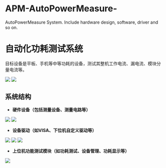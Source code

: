 # APM-AutoPowerMeasure-

AutoPowerMeasure System. Include hardware design, software, driver and so on.

# 自动化功耗测试系统

目标设备是平板、手机等中等功耗的设备，测试其整机工作电流、漏电流、模块分量电流等。

![](https://upload-images.jianshu.io/upload_images/4749583-2e50b616c6e75d5d.png?imageMogr2/auto-orient/strip%7CimageView2/2/w/1240)
![](https://upload-images.jianshu.io/upload_images/4749583-5c186bf8a73fb22b.png?imageMogr2/auto-orient/strip%7CimageView2/2/w/1240)

## 系统结构

+ **硬件设备（包括测量设备、测量电路等）**


![](https://upload-images.jianshu.io/upload_images/4749583-1f4f6c24b45f3a5a.png?imageMogr2/auto-orient/strip%7CimageView2/2/w/1240)
![](https://upload-images.jianshu.io/upload_images/4749583-fbdb7adb9d2b6834.png?imageMogr2/auto-orient/strip%7CimageView2/2/w/1240)



+ **设备驱动（如VISA、下位机自定义驱动等）**

![](https://upload-images.jianshu.io/upload_images/4749583-3d0f12c4470c6573.png?imageMogr2/auto-orient/strip%7CimageView2/2/w/1240)
![](https://upload-images.jianshu.io/upload_images/4749583-6fc5c383b5383c4b.png?imageMogr2/auto-orient/strip%7CimageView2/2/w/1240)
![](https://upload-images.jianshu.io/upload_images/4749583-ae64eb2149a64e8f.png?imageMogr2/auto-orient/strip%7CimageView2/2/w/1240)


+ **上位机功能测试模块（如功耗测试、设备管理、功耗显示等）**

![](https://upload-images.jianshu.io/upload_images/4749583-621d3b070ec1c820.png?imageMogr2/auto-orient/strip%7CimageView2/2/w/1240)

